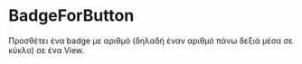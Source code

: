 # BadgeForButton

Προσθέτει ένα badge με αριθμό (δηλαδή έναν αριθμό πάνω δεξιά μέσα σε κύκλο) σε ένα View.
